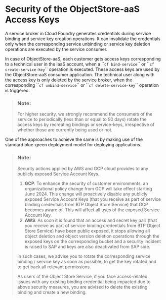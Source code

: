 <!-- loio578bb0badf2f4da2a7b72dd2762e44aa -->

# Security of the ObjectStore-aaS Access Keys

A service broker in Cloud Foundry generates credentials during service binding and service key creation operations. It can invalidate the credentials only when the corresponding service unbinding or service key deletion operations are executed by the service consumer.

In case of ObjectStore-aaS, each customer gets access keys corresponding to a technical user in the IaaS account, when a \`\``cf bind-service`\`\` or \`\``cf create-service-key`\`\` operation is executed. These access keys are used by the ObjectStore-aaS consumer application. The technical user along with the access key is only deleted by the service broker, when the corresponding \`\``cf unbind-service`\`\` or \`\``cf delete-service-key`\`\` operation is triggered.

> ### Note:  
> For higher security, we strongly recommend the consumers of the service to periodically \(less than or equal to 90 days\) rotate the access keys by recreating bindings or service-keys, irrespective of whether those are currently being used or not.

One of the approaches to achieve the same is by making use of the standard blue-green deployment model for deploying applications.

> ### Note:  
> Security actions applied by AWS and GCP cloud provides to any publicly exposed Service Account Keys.
> 
> 1.  **GCP**: To enhance the security of customer environments, an organizational policy change from GCP will take effect starting June 2024. This change will proactively disable any publicly exposed Service Account Keys \(that you receive as part of service binding credentials from BTP Object Store Service\) that GCP becomes aware of. This will affect all uses of the exposed Service Account Key.
> 2.  **AWS**: As soon it is found that an access and secret key pair \(that you receive as part of service binding credentials from BTP Object Store Service\) have been public exposed, it stops allowing all object deletion and object version deletion operations through the exposed keys on the corresponding bucket and a security incident is raised to SAP and keys are also deactivated from SAP side.
> 
> In such cases, we advise you to rotate the corresponding service binding / service key as soon as possible, to get the key rotated and to get back all relevant permissions.
> 
> As users of the Object Store Service, if you face access-related issues with any existing binding credential being impacted due to above security measures, you are advised to delete the existing binding and create a new binding.

